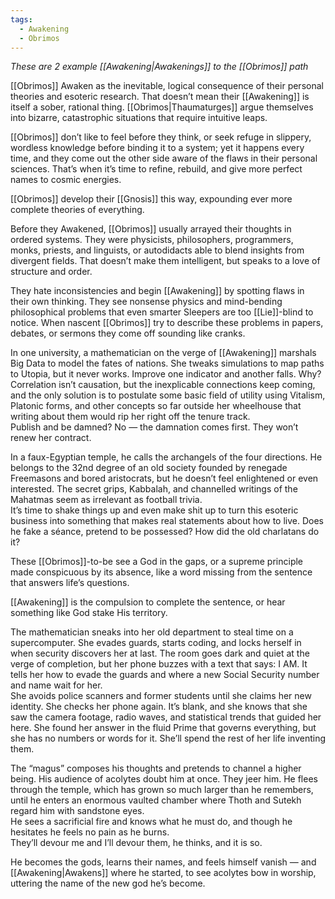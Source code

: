 ```yaml
---
tags:
  - Awakening
  - Obrimos
---
```

_These are 2 example [[Awakening|Awakenings]] to the [[Obrimos]] path_

[[Obrimos]] Awaken as the inevitable, logical consequence of their personal theories and esoteric research. That doesn’t mean their [[Awakening]] is itself a sober, rational thing. [[Obrimos|Thaumaturges]] argue themselves into bizarre, catastrophic situations that require intuitive leaps.

[[Obrimos]] don’t like to feel before they think, or seek refuge in slippery, wordless knowledge before binding it to a system; yet it happens every time, and they come out the other side aware of the flaws in their personal sciences. That’s when it’s time to refine, rebuild, and give more perfect names to cosmic energies. 

[[Obrimos]] develop their [[Gnosis]] this way, expounding ever more complete theories of everything.

Before they Awakened, [[Obrimos]] usually arrayed their thoughts in ordered systems. They were physicists, philosophers, programmers, monks, priests, and linguists, or autodidacts able to blend insights from divergent fields. That doesn’t make them intelligent, but speaks to a love of structure and order.

They hate inconsistencies and begin [[Awakening]] by spotting flaws in their own thinking. They see nonsense physics and mind-bending philosophical problems that even smarter Sleepers are too [[Lie]]-blind to notice. When nascent [[Obrimos]] try to describe these problems in papers, debates, or sermons they come off sounding like cranks.

In one university, a mathematician on the verge of [[Awakening]] marshals Big Data to model the fates of nations. She tweaks simulations to map paths to Utopia, but it never works. Improve one indicator and another falls. Why?\
Correlation isn’t causation, but the inexplicable connections keep coming, and the only solution is to postulate some basic field of utility using Vitalism, Platonic forms, and other concepts so far outside her wheelhouse that writing about them would rip her right off the tenure track.\
Publish and be damned? No — the damnation comes first. They won’t renew her contract.

In a faux-Egyptian temple, he calls the archangels of the four directions. He belongs to the 32nd degree of an old society founded by renegade Freemasons and bored aristocrats, but he doesn’t feel enlightened or even interested. The secret grips, Kabbalah, and channelled writings of the Mahatmas seem as irrelevant as football trivia.\
It’s time to shake things up and even make shit up to turn this esoteric business into something that makes real statements about how to live. Does he fake a séance, pretend to be possessed? How did the old charlatans do it?

These [[Obrimos]]-to-be see a God in the gaps, or a supreme principle made conspicuous by its absence, like a word missing from the sentence that answers life’s questions. 

[[Awakening]] is the compulsion to complete the sentence, or hear something like God stake His territory.

The mathematician sneaks into her old department to steal time on a supercomputer. She evades guards, starts coding, and locks herself in when security discovers her at last. The room goes dark and quiet at the verge of completion, but her phone buzzes with a text that says: I AM. It tells her how to evade the guards and where a new Social Security number and name wait for her.\
She avoids police scanners and former students until she claims her new identity. She checks her phone again. It’s blank, and she knows that she saw the camera footage, radio waves, and statistical trends that guided her here. She found her answer in the fluid Prime that governs everything, but she has no numbers or words for it. She’ll spend the rest of her life inventing them.

The “magus” composes his thoughts and pretends to channel a higher being. His audience of acolytes doubt him at once. They jeer him. He flees through the temple, which has grown so much larger than he remembers, until he enters an enormous vaulted chamber where Thoth and Sutekh regard him with sandstone eyes.\
He sees a sacrificial fire and knows what he must do, and though he hesitates he feels no pain as he burns.\
They’ll devour me and I’ll devour them, he thinks, and it is so. 

He becomes the gods, learns their names, and feels himself vanish — and [[Awakening|Awakens]] where he started, to see acolytes bow in worship, uttering the name of the new god he’s become.
